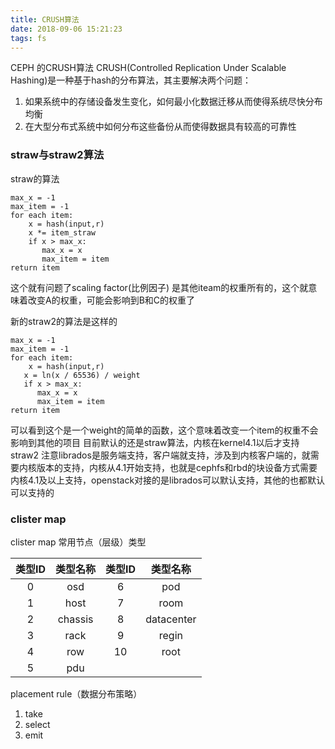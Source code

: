 ```yaml
---
title: CRUSH算法
date: 2018-09-06 15:21:23
tags: fs
---
```


CEPH 的CRUSH算法
CRUSH(Controlled Replication Under Scalable Hashing)是一种基于hash的分布算法，其主要解决两个问题：

1. 如果系统中的存储设备发生变化，如何最小化数据迁移从而使得系统尽快分布均衡
2. 在大型分布式系统中如何分布这些备份从而使得数据具有较高的可靠性

### straw与straw2算法 ###
straw的算法
```
max_x = -1
max_item = -1
for each item:
    x = hash(input,r)
    x *= item_straw
    if x > max_x:
       max_x = x
       max_item = item
return item
```
这个就有问题了scaling factor(比例因子) 是其他iteam的权重所有的，这个就意味着改变A的权重，可能会影响到B和C的权重了

新的straw2的算法是这样的
```
max_x = -1
max_item = -1
for each item:
    x = hash(input,r)
   x = ln(x / 65536) / weight
   if x > max_x:
      max_x = x
      max_item = item
return item
```
可以看到这个是一个weight的简单的函数，这个意味着改变一个item的权重不会影响到其他的项目
目前默认的还是straw算法，内核在kernel4.1以后才支持straw2
注意librados是服务端支持，客户端就支持，涉及到内核客户端的，就需要内核版本的支持，内核从4.1开始支持，也就是cephfs和rbd的块设备方式需要内核4.1及以上支持，openstack对接的是librados可以默认支持，其他的也都默认可以支持的

### clister map ###
clister map 常用节点（层级）类型

类型ID|类型名称|类型ID|类型名称
:--:|:--:|:--:|:--:
0|osd|6|pod
1|host|7|room
2|chassis|8|datacenter
3|rack|9|regin
4|row|10|root
5|pdu

placement rule（数据分布策略）

1. take
2. select
3. emit

